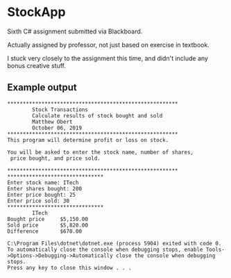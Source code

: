 # StockApp
Sixth C# assignment submitted via Blackboard.

Actually assigned by professor, not just based on exercise in textbook.

I stuck very closely to the assignment this time, and didn't include any bonus creative stuff.

## Example output
```
*******************************************************
        Stock Transactions
        Calculate results of stock bought and sold
        Matthew Obert
        October 06, 2019
*******************************************************
This program will determine profit or loss on stock.

You will be asked to enter the stock name, number of shares,
 price bought, and price sold.

*******************************************************
*******************************
Enter stock name: ITech
Enter shares bought: 200
Enter price bought: 25
Enter price sold: 30
*******************************
        ITech
Bought price     $5,150.00
Sold price       $5,820.00
Difference       $670.00

C:\Program Files\dotnet\dotnet.exe (process 5904) exited with code 0.
To automatically close the console when debugging stops, enable Tools->Options->Debugging->Automatically close the console when debugging stops.
Press any key to close this window . . .
```
